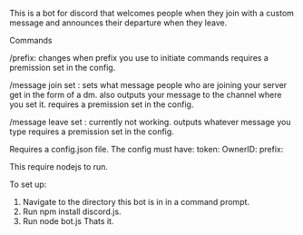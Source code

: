  This is a bot for discord that welcomes people when they join with a custom message and announces their departure when they leave.

Commands

/prefix:
changes when prefix you use to initiate commands
requires a premission set in the config.

/message join set <message>:
sets what message people who are joining your server get in the form of a dm.
also outputs your message to the channel where you set it.
requires a premission set in the config.

/message leave set <message>:
currently not working.
outputs whatever message you type
requires a premission set in the config.

Requires a config.json file.
The config must have:
token:<your bot token>
OwnerID:<the role id of what role you want to be able to use the commands>
prefix:<prefix to initiate commands>

This require nodejs to run.

To set up: 
1. Navigate to the directory this bot is in in a command prompt.
2. Run npm install discord.js.
3. Run node bot.js
Thats it.
